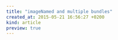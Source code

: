 ```yaml
---
title: "imageNamed and multiple bundles"
created_at: 2015-05-21 16:56:27 +0200
kind: article
preview: true
---
```



